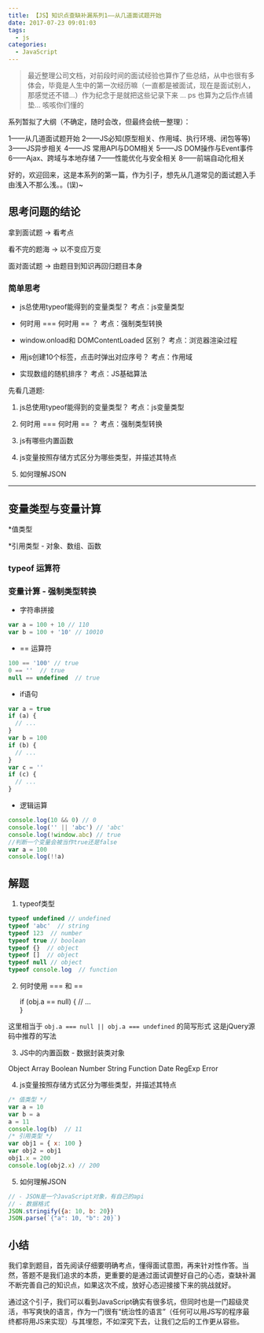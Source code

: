 ```yaml
---
title: 【JS】知识点查缺补漏系列1——从几道面试题开始
date: 2017-07-23 09:01:03
tags: 
  - js
categories: 
  - JavaScript
---
```


> 最近整理公司文档，对前段时间的面试经验也算作了些总结，从中也很有多体会，毕竟是人生中的第一次经历嘛（一直都是被面试，现在是面试别人，那感觉还不错…）作为纪念于是就把这些记录下来 … ps 也算为之后作点铺垫… 咳咳你们懂的

系列暂拟了大纲（不确定，随时会改，但最终会统一整理）：

1——从几道面试题开始
2——JS必知(原型相关、作用域、执行环境、闭包等等)
3——JS异步相关
4——JS 常用API与DOM相关
5——JS DOM操作与Event事件
6——Ajax、跨域与本地存储
7——性能优化与安全相关
8——前端自动化相关

<!-- more -->

好的，欢迎回来，这是本系列的第一篇，作为引子，想先从几道常见的面试题入手由浅入不那么浅。。(误)~

## 思考问题的结论

拿到面试题 -> 看考点

看不完的题海 -> 以不变应万变

面对面试题 -> 由题目到知识再回归题目本身

### 简单思考

* js总使用typeof能得到的变量类型？ 考点：js变量类型

* 何时用 === 何时用 == ？ 考点：强制类型转换

* window.onload和 DOMContentLoaded 区别？ 考点：浏览器渲染过程

* 用js创建10个<a>标签，点击时弹出对应序号？ 考点：作用域

* 实现数组的随机排序？ 考点：JS基础算法

先看几道题:

1. js总使用typeof能得到的变量类型？ 考点：js变量类型

2. 何时用 === 何时用 == ？ 考点：强制类型转换

3. js有哪些内置函数

4. js变量按照存储方式区分为哪些类型，并描述其特点

5. 如何理解JSON

---

## 变量类型与变量计算

*值类型

*引用类型  -  对象、数组、函数

### typeof 运算符

### 变量计算 - 强制类型转换

* 字符串拼接

```js
var a = 100 + 10 // 110
var b = 100 + '10' // 10010
```

* == 运算符

```js
100 == '100' // true
0 == ''  // true
null == undefined  // true
```

* if语句

```js
var a = true
if (a) {
  // ...
}
var b = 100
if (b) {
  // ...
}
var c = ''
if (c) {
  // ...
}
```

* 逻辑运算

```js
console.log(10 && 0) // 0
console.log('' || 'abc') // 'abc'
console.log(!window.abc) // true
//判断一个变量会被当作true还是false
var a = 100
console.log(!!a)
```

## 解题

1. typeof类型

```js
typeof undefined // undefined
typeof 'abc'  // string
typeof 123  // number
typeof true // boolean
typeof {}  // object
typeof []  // object
typeof null // object
typeof console.log  // function
```

2. 何时使用 === 和 ==

    if (obj.a == null) {
      // ...  
    }

这里相当于 `obj.a === null || obj.a === undefined` 的简写形式
这是jQuery源码中推荐的写法

3. JS中的内置函数 - 数据封装类对象

Object
Array
Boolean
Number
String
Function
Date
RegExp
Error

4. js变量按照存储方式区分为哪些类型，并描述其特点

```js
/* 值类型 */
var a = 10
var b = a
a = 11
console.log(b)  // 11
/* 引用类型 */
var obj1 = { x: 100 }
var obj2 = obj1
obj1.x = 200
console.log(obj2.x) // 200
```

5. 如何理解JSON

```js
// - JSON是一个JavaScript对象，有自己的api
// - 数据格式
JSON.stringify({a: 10, b: 20})
JSON.parse(`{"a": 10, "b": 20}`)
```

## 小结

我们拿到题目，首先阅读仔细要明确考点，懂得面试意图，再来针对性作答。当然，答题不是我们追求的本质，更重要的是通过面试调整好自己的心态，查缺补漏不断完善自己的知识点，如果这次不成，放好心态迎接接下来的挑战就好。

通过这个引子，我们可以看到JavaScript确实有很多坑，但同时也是一门超级灵活，书写爽快的语言，作为一门很有“统治性的语言”（任何可以用JS写的程序最终都将用JS来实现）与其埋怨，不如深究下去，让我们之后的工作更从容些。
